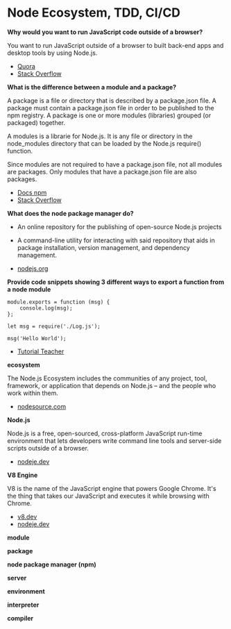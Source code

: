 # Node Ecosystem, TDD, CI/CD


**Why would you want to run JavaScript code outside of a browser?**

You want to run JavaScript outside of a browser to built back-end apps and desktop tools by using Node.js.
- [Quora](https://www.quora.com/What-exactly-does-running-JavaScript-inside-a-browser-and-outside-of-a-browser-mean#:~:text=Running%20JavaScript%20inside%20a%20browser%20means%20you%20are%20interacting%20with,to%20execute%20your%20JavaScript%20code.)
- [Stack Overflow](https://stackoverflow.com/questions/35785841/running-javascript-app-outside-of-the-browser)

**What is the difference between a module and a package?**

A package is a file or directory that is described by a package.json file. A package must contain a package.json file in order to be published to the npm registry. A package is one or more modules (libraries) grouped (or packaged) together.

A modules is a librarie for Node.js. It is any file or directory in the node_modules directory that can be loaded by the Node.js require() function. 
    
Since modules are not required to have a package.json file, not all modules are packages. Only modules that have a package.json file are also packages.

- [Docs npm](https://docs.npmjs.com/about-packages-and-modules)
- [Stack Overflow](https://stackoverflow.com/questions/20008442/difference-between-a-module-and-a-package-in-node-js#:~:text=A%20module%20is%20a%20single,has%20metadata%20about%20the%20package.&text=Now%20it's%20very%20common%20for,a%20package%20as%20a%20module.)

**What does the node package manager do?**

- An online repository for the publishing of open-source Node.js projects
- A command-line utility for interacting with said repository that aids in package installation, version management, and dependency management.

- [nodejs.org](https://nodejs.org/en/knowledge/getting-started/npm/what-is-npm/)

**Provide code snippets showing 3 different ways to export a function from a node module**

```
module.exports = function (msg) { 
    console.log(msg);
};
```


```
let msg = require('./Log.js');

msg('Hello World');
```

- [Tutorial Teacher](https://www.tutorialsteacher.com/nodejs/nodejs-module-exports)


**ecosystem** 

The Node.js Ecosystem includes the communities of any project, tool, framework, or application that depends on Node.js – and the people who work within them.
- [nodesource.com](https://nodesource.com/blog/the-age-of-node-js-and/#:~:text=something%20like%20this%3A-,The%20Node.,people%20defined%20what%20%22The%20Node.)


**Node.js**

Node.js is a free, open-sourced, cross-platform JavaScript run-time environment that lets developers write command line tools and server-side scripts outside of a browser. 
- [nodeje.dev](https://nodejs.dev/learn)

**V8 Engine**

V8 is the name of the JavaScript engine that powers Google Chrome. It's the thing that takes our JavaScript and executes it while browsing with Chrome.
- [v8.dev](https://v8.dev/)
- [nodeje.dev](https://nodejs.dev/learn/the-v8-javascript-engine)

**module**

**package**

**node package manager (npm)**

**server**

**environment**

**interpreter**

**compiler**
